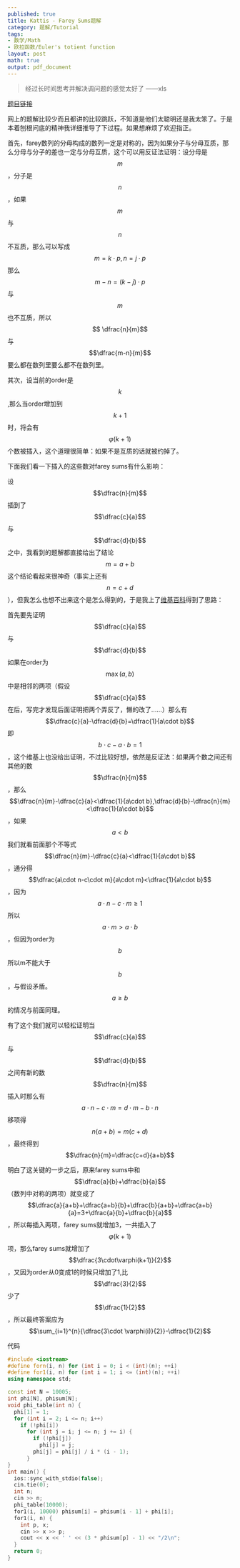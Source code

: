 ```yaml
---
published: true
title: Kattis - Farey Sums题解
category: 题解/Tutorial
tags: 
- 数学/Math 
- 欧拉函数/Euler's totient function
layout: post
math: true
output: pdf_document
---
```

> 经过长时间思考并解决调问题的感觉太好了  ——xls
<!-- more -->

[题目链接](https://open.kattis.com/problems/fareysums)

网上的题解比较少而且都讲的比较跳跃，不知道是他们太聪明还是我太笨了。于是本着刨根问底的精神我详细推导了下过程。如果想麻烦了欢迎指正。

首先，farey数列的分母构成的数列一定是对称的，因为如果分子与分母互质，那么分母与分子的差也一定与分母互质，这个可以用反证法证明：设分母是$$m$$，分子是$$n$$，如果$$m$$与$$n$$不互质，那么可以写成$$m=k \cdot p,n=j \cdot p$$那么$$m-n=(k-j)\cdot p$$与$$m$$也不互质，所以$$ \dfrac{n}{m}$$与$$\dfrac{m-n}{m}$$要么都在数列里要么都不在数列里。

其次，设当前的order是$$k$$,那么当order增加到$$k+1$$时，将会有$$\varphi(k+1)$$个数被插入，这个道理很简单：如果不是互质的话就被约掉了。

下面我们看一下插入的这些数对farey sums有什么影响：

设$$\dfrac{n}{m}$$插到了$$\dfrac{c}{a}$$与$$\dfrac{d}{b}$$之中，我看到的题解都直接给出了结论$$m=a+b$$这个结论看起来很神奇（事实上还有$$n=c+d$$），但我怎么也想不出来这个是怎么得到的，于是我上了[维基百科](https://en.wikipedia.org/wiki/Farey_sequence)得到了思路：

首先要先证明$$\dfrac{c}{a}$$与$$\dfrac{d}{b}$$如果在order为$$\max(a,b)$$中是相邻的两项（假设$$\dfrac{c}{a}$$在后，写完才发现后面证明把两个弄反了，懒的改了……）那么有$$\dfrac{c}{a}-\dfrac{d}{b}=\dfrac{1}{a\cdot b}$$即$$b\cdot c-a\cdot b=1$$，这个维基上也没给出证明，不过比较好想，依然是反证法：如果两个数之间还有其他的数$$\dfrac{n}{m}$$，那么$$\dfrac{n}{m}-\dfrac{c}{a}<\dfrac{1}{a\cdot b},\dfrac{d}{b}-\dfrac{n}{m}<\dfrac{1}{a\cdot b}$$，如果$$a< b$$ 我们就看前面那个不等式$$\dfrac{n}{m}-\dfrac{c}{a}<\dfrac{1}{a\cdot b}$$，通分得$$\dfrac{a\cdot n-c\cdot m}{a\cdot m}<\dfrac{1}{a\cdot b}$$，因为$$a\cdot n-c\cdot m\ge 1$$所以$$a\cdot m>a \cdot b$$，但因为order为$$b$$所以m不能大于$$b$$，与假设矛盾。$$a\ge b$$的情况与前面同理。

有了这个我们就可以轻松证明当$$\dfrac{c}{a}$$与$$\dfrac{d}{b}$$之间有新的数$$\dfrac{n}{m}$$插入时那么有$$a\cdot n-c\cdot m=d\cdot m-b\cdot n$$移项得$$n(a+b)=m(c+d)$$，最终得到$$\dfrac{n}{m}=\dfrac{c+d}{a+b}$$

明白了这关键的一步之后，原来farey sums中和$$\dfrac{a}{b}+\dfrac{b}{a}$$（数列中对称的两项）就变成了$$\dfrac{a}{a+b}+\dfrac{a+b}{b}+\dfrac{b}{a+b}+\dfrac{a+b}{a}=3+\dfrac{a}{b}+\dfrac{b}{a}$$，所以每插入两项，farey sums就增加3，一共插入了$$\varphi(k+1)$$项，那么farey sums就增加了$$\dfrac{3\cdot\varphi(k+1)}{2}$$，又因为order从0变成1的时候只增加了1,比$$\dfrac{3}{2}$$少了$$\dfrac{1}{2}$$，所以最终答案应为$$\sum_{i=1}^{n}{\dfrac{3\cdot \varphi(i)}{2}}-\dfrac{1}{2}$$

代码

```cpp
#include <iostream>
#define forn(i, n) for (int i = 0; i < (int)(n); ++i)
#define for1(i, n) for (int i = 1; i <= (int)(n); ++i)
using namespace std;

const int N = 10005;
int phi[N], phisum[N];
void phi_table(int n) {
  phi[1] = 1;
  for (int i = 2; i <= n; i++)
    if (!phi[i])
      for (int j = i; j <= n; j += i) {
        if (!phi[j])
          phi[j] = j;
        phi[j] = phi[j] / i * (i - 1);
      }
}
int main() {
  ios::sync_with_stdio(false);
  cin.tie(0);
  int n;
  cin >> n;
  phi_table(10000);
  for1(i, 10000) phisum[i] = phisum[i - 1] + phi[i];
  for1(i, n) {
    int p, x;
    cin >> x >> p;
    cout << x << ' ' << (3 * phisum[p] - 1) << "/2\n";
  }
  return 0;
}
```